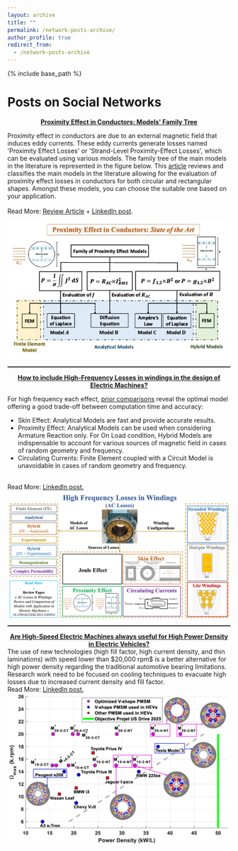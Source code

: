 ```yaml
---
layout: archive
title: ""
permalink: /network-posts-archive/
author_profile: true
redirect_from:
  - /network-posts-archive
---
```


{% include base_path %}


Posts on Social Networks
=


<center><b><a href="https://www.linkedin.com/feed/update/urn:li:activity:7171913659990945792" target="_blank">Proximity Effect in Conductors: Models' Family Tree</a></b></center>  


Proximity effect in conductors are due to an external magnetic field that induces eddy currents. These eddy currents generate losses named 'Proximity Effect Losses' or 'Strand-Level Proximity-Effect Losses', which can be evaluated using various models. The family tree of the main models in the literature is represented in the figure below. This <a href="https://ieeexplore.ieee.org/document/10366258" target="_blank">article</a> reviews and classifies the main models in the literature allowing for the evaluation of proximity effect losses in conductors for both circular and rectangular shapes. Amongst these models, you can choose the suitable one based on your application.  
<br>
Read More: <a href="https://ieeexplore.ieee.org/document/10366258" target="_blank">Review Article</a>  +  <a href="https://www.linkedin.com/feed/update/urn:li:activity:7171913659990945792" target="_blank">LinkedIn post</a>.  

<div><img src="/images/Post_3_Linkedin_Figure.jpg"
       alt="Picture"
       align="center"
       width="600px"
       style="display: block; margin: 0 auto">
</div>  

<hr style="border:1px solid gray">  
<center><b><a href="https://www.linkedin.com/posts/taha-el-hajji-research-electric-machines_electricalmachines-electricmotors-pmsm-activity-7149245436267032576-80n-?utm_source=share&utm_medium=member_desktop" target="_blank">How to include High-Frequency Losses in windings in the design of Electric Machines?</a></b></center>  


For high frequency each effect, <a href="https://ieeexplore.ieee.org/document/10366258" target="_blank">prior comparisons</a> reveal the optimal model offering a good trade-off between computation time and accuracy:
- Skin Effect: Analytical Models are fast and provide accurate results.
- Proximity Effect: Analytical Models can be used when considering Armature Reaction only. For On Load condition, Hybrid Models are indispensable to account for various sources of magnetic field in cases of random geometry and frequency.
- Circulating Currents: Finite Element coupled with a Circuit Model is unavoidable in cases of random geometry and frequency.  
<br>
Read More: <a href="https://www.linkedin.com/posts/taha-el-hajji-research-electric-machines_electricalmachines-electricmotors-pmsm-activity-7149245436267032576-80n-?utm_source=share&utm_medium=member_desktop" target="_blank">LinkedIn post.</a>  

<div><img src="/images/Post_2_Linkedin_Figure.jpg"
       alt="Picture"
       align="center"
       width="600px"
       style="display: block; margin: 0 auto">
</div>  
<hr style="border:1px solid gray">  


<center><b><a href="https://www.linkedin.com/posts/taha-el-hajji-research-electric-machines_highspeed-highpowerdensity-electricmachine-activity-7041172937176985601-PS2k?utm_source=share&utm_medium=member_desktop" target="_blank">Are High-Speed Electric Machines always useful for High Power Density in Electric Vehicles?</a></b></center>  
The use of new technologies (high fill factor, high current density, and thin laminations) with speed lower than $20,000 rpm$ is a better alternative for high power density regarding the traditional automotive bearing limitations. Research work need to be focused on cooling techniques to evacuate high losses due to increased current density and fill factor.  
<br>
Read More: <a href="https://www.linkedin.com/posts/taha-el-hajji-research-electric-machines_highspeed-highpowerdensity-electricmachine-activity-7041172937176985601-PS2k?utm_source=share&utm_medium=member_desktop" target="_blank">LinkedIn post.</a>  
<div><img src="/images/Post_1_Linkedin_Figure.jpeg"
       alt="Picture"
       align="center"
       width="600px"
       style="display: block; margin: 0 auto">
</div>  


